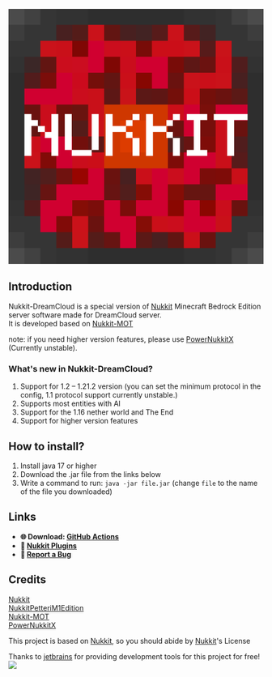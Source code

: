 ![Nukkit-DreamCloud](.github/images/banner.png)  

## Introduction
Nukkit-DreamCloud is a special version of [Nukkit](https://github.com/CloudburstMC/Nukkit) Minecraft Bedrock Edition server software made for DreamCloud server.  
It is developed based on [Nukkit-MOT](https://github.com/MemoriesOfTime/Nukkit-MOT)

note: if you need higher version features, please use [PowerNukkitX](https://github.com/PowerNukkitX/PowerNukkitX) (Currently unstable).

### What's new in Nukkit-DreamCloud?
1. Support for 1.2 – 1.21.2 version (you can set the minimum protocol in the config, 1.1 protocol support currently unstable.)
2. Supports most entities with AI
3. Support for the 1.16 nether world and The Еnd
4. Support for higher version features

## How to install?
1. Install java 17 or higher
3. Download the .jar file from the links below
4. Write a command to run: `java -jar file.jar` (change `file` to the name of the file you downloaded)

## Links
- __🌐 Download: [GitHub Actions](https://github.com/DreamCloudServer/Nukkit-DreamCloud/actions/workflows/maven.yml?query=branch%3Amaster)__
- __🔌 [Nukkit Plugins](https://cloudburstmc.org/resources/categories/nukkit-plugins.1/)__
- __🐞 [Report a Bug](https://github.com/DreamCloudServer/Nukkit-DreamCloud/issues/new/choose)__

## Credits
[Nukkit](https://github.com/CloudburstMC/Nukkit)  
[NukkitPetteriM1Edition](https://github.com/PetteriM1/NukkitPetteriM1Edition)  
[Nukkit-MOT](https://github.com/MemoriesOfTime/Nukkit-MOT)  
[PowerNukkitX](https://github.com/PowerNukkitX/PowerNukkitX)

This project is based on [Nukkit](https://github.com/CloudburstMC/Nukkit), so you should abide by [Nukkit](https://github.com/CloudburstMC/Nukkit)'s License

Thanks to [jetbrains](https://jb.gg/OpenSourceSupport) for providing development tools for this project for free!  
[<img src="https://resources.jetbrains.com/storage/products/company/brand/logos/jb_beam.png" width="200"/>](https://jb.gg/OpenSourceSupport)
